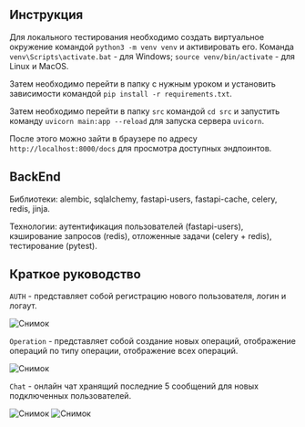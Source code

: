 ## Инструкция
Для локального тестирования необходимо создать виртуальное окружение командой `python3 -m venv venv` и активировать его. Команда `venv\Scripts\activate.bat` - для Windows; `source venv/bin/activate` - для Linux и MacOS.

Затем необходимо перейти в папку с нужным уроком и установить зависимости командой `pip install -r requirements.txt`.

Затем необходимо перейти в папку `src` командой `cd src` и запустить команду `uvicorn main:app --reload` для запуска сервера `uvicorn`. 

После этого можно зайти в браузере по адресу `http://localhost:8000/docs` для просмотра доступных эндпоинтов.

## BackEnd
Библиотеки: alembic, sqlalchemy, fastapi-users, fastapi-cache, celery, redis, jinja.

Технологии: аутентификация пользователей (fastapi-users), кэширование запросов (redis), отложенные задачи (celery + redis), тестирование (pytest).

## Краткое руководство
`AUTH` - представляет собой регистрацию нового пользователя, логин и логаут.

![Снимок](https://github.com/Volotova/FastAPI_invest/assets/118131020/9d99da7e-e565-405b-864f-33ee320c2cae)

`Operation` - представляет собой создание новых операций, отображение операций по типу операции, отображение всех операций.

![Снимок](https://github.com/Volotova/FastAPI_invest/assets/118131020/bbabc075-f857-4dd1-87f4-2db8be936eae)

`Chat` - онлайн чат хранящий последние 5 сообщений для новых подключенных пользователей.

![Снимок](https://github.com/Volotova/FastAPI_invest/assets/118131020/808eb209-0aa2-47e8-b60a-3fa5aa19a7f8)
![Снимок](https://github.com/Volotova/FastAPI_invest/assets/118131020/87c025d7-d18a-4fcc-b5bf-26a29f0eec4d)
